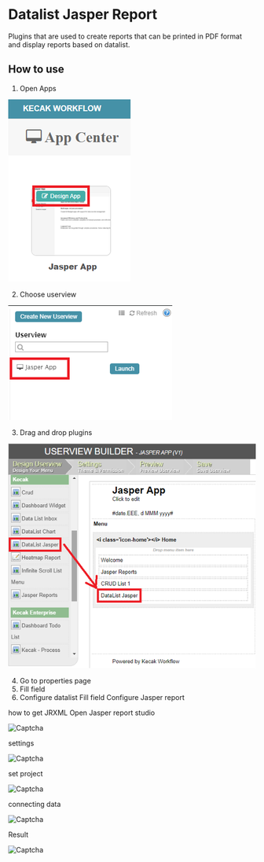 # Datalist Jasper Report

Plugins that are used to create reports that can be printed in PDF format and display reports based on datalist.

## How to use

1. Open Apps

<img src="https://raw.githubusercontent.com/kinnara-digital-studio/kecak-workflow/master/docs/assets/datalistJasper_openApps.png" alt="Captcha" />


2. Choose userview

<img src="https://raw.githubusercontent.com/kinnara-digital-studio/kecak-workflow/master/docs/assets/datalistJasper_chooseUserview.png" alt="Captcha" />


3. Drag and drop plugins

<img src="https://raw.githubusercontent.com/kinnara-digital-studio/kecak-workflow/master/docs/assets/datalistJasper_dragDrop.png" alt="Captcha" />


4. Go to properties page
5. Fill field
6. Configure datalist
Fill field
Configure Jasper report


how to get JRXML
Open Jasper report studio

<img src="https://raw.githubusercontent.com/kinnara-digital-studio/kecak-workflow/master/docs/assets/.png" alt="Captcha" />

settings

<img src="https://raw.githubusercontent.com/kinnara-digital-studio/kecak-workflow/master/docs/assets/.png" alt="Captcha" />


set project

<img src="https://raw.githubusercontent.com/kinnara-digital-studio/kecak-workflow/master/docs/assets/.png" alt="Captcha" />


connecting data

<img src="https://raw.githubusercontent.com/kinnara-digital-studio/kecak-workflow/master/docs/assets/.png" alt="Captcha" />


Result

<img src="https://raw.githubusercontent.com/kinnara-digital-studio/kecak-workflow/master/docs/assets/.png" alt="Captcha" />

